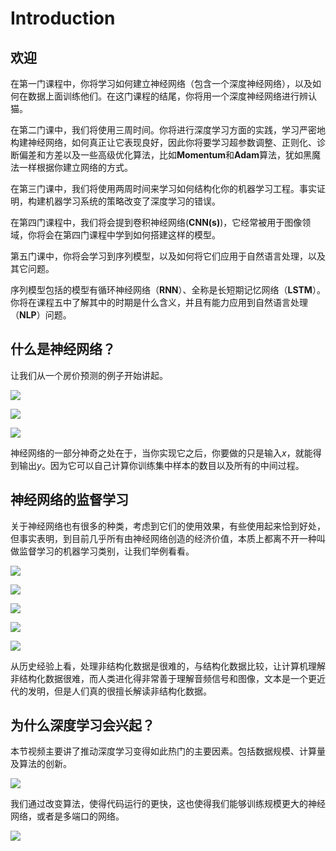 # Introduction

## 欢迎

在第一门课程中，你将学习如何建立神经网络（包含一个深度神经网络），以及如何在数据上面训练他们。在这门课程的结尾，你将用一个深度神经网络进行辨认猫。

在第二门课中，我们将使用三周时间。你将进行深度学习方面的实践，学习严密地构建神经网络，如何真正让它表现良好，因此你将要学习超参数调整、正则化、诊断偏差和方差以及一些高级优化算法，比如**Momentum**和**Adam**算法，犹如黑魔法一样根据你建立网络的方式。

在第三门课中，我们将使用两周时间来学习如何结构化你的机器学习工程。事实证明，构建机器学习系统的策略改变了深度学习的错误。

在第四门课程中，我们将会提到卷积神经网络(**CNN(s)**)，它经常被用于图像领域，你将会在第四门课程中学到如何搭建这样的模型。

第五门课中，你将会学习到序列模型，以及如何将它们应用于自然语言处理，以及其它问题。

序列模型包括的模型有循环神经网络（**RNN**）、全称是长短期记忆网络（**LSTM**）。你将在课程五中了解其中的时期是什么含义，并且有能力应用到自然语言处理（**NLP**）问题。


## 什么是神经网络？


让我们从一个房价预测的例子开始讲起。

![](../images/3fe6da26014467243e3d499569be3675.png)

![](../images/d900d26b850d55abce36d4c8daf71327.png)

![](../images/7a0e0d40f4ba80a0466f0bd7aa9f8537.png)  

神经网络的一部分神奇之处在于，当你实现它之后，你要做的只是输入$x$，就能得到输出$y$。因为它可以自己计算你训练集中样本的数目以及所有的中间过程。  

## 神经网络的监督学习

关于神经网络也有很多的种类，考虑到它们的使用效果，有些使用起来恰到好处，但事实表明，到目前几乎所有由神经网络创造的经济价值，本质上都离不开一种叫做监督学习的机器学习类别，让我们举例看看。

![](../images/ec9f15da25c4072eeedc9ba7fa363f80.png)

![](../images/6cda3361ce142b4347593db842d95ef0.png)

![](../images/1bebe0ac41715ef8132f2d802968495c.png)

![](../images/4656617e30e7ad44490fe605b2e49e56.png)

![](../images/86a39d40cb13842cd6c06463cd9b4a83.png)

从历史经验上看，处理非结构化数据是很难的，与结构化数据比较，让计算机理解非结构化数据很难，而人类进化得非常善于理解音频信号和图像，文本是一个更近代的发明，但是人们真的很擅长解读非结构化数据。

## 为什么深度学习会兴起？

本节视频主要讲了推动深度学习变得如此热门的主要因素。包括数据规模、计算量及算法的创新。


![](../images/2b14edfcb21235115fca05879f8d9de2.png)

我们通过改变算法，使得代码运行的更快，这也使得我们能够训练规模更大的神经网络，或者是多端口的网络。

![](../images/e26d18a882cfc48837118572dca51c56.png)



